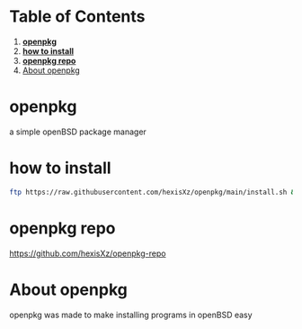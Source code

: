 
# Table of Contents

1.  [**openpkg**](#org018ad28)
2.  [**how to install**](#org045f10a)
3.  [**openpkg repo**](#org5bc342d)
4.  [About openpkg](#org0fde68a)


<a id="org018ad28"></a>

# **openpkg**

a simple openBSD package manager


<a id="org045f10a"></a>

# **how to install**
```sh 
ftp https://raw.githubusercontent.com/hexisXz/openpkg/main/install.sh && chmod +x install.sh && sh install.sh
```

<a id="org5bc342d"></a>

# **openpkg repo**

<https://github.com/hexisXz/openpkg-repo>


<a id="org0fde68a"></a>

# About openpkg

openpkg was made to make installing programs in openBSD easy

<a id="org22f01f6"></a>
